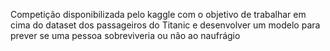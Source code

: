Competição disponibilizada pelo kaggle com o objetivo de trabalhar em cima do dataset dos passageiros do Titanic e desenvolver um modelo para prever se uma pessoa sobreviveria ou não ao naufrágio 